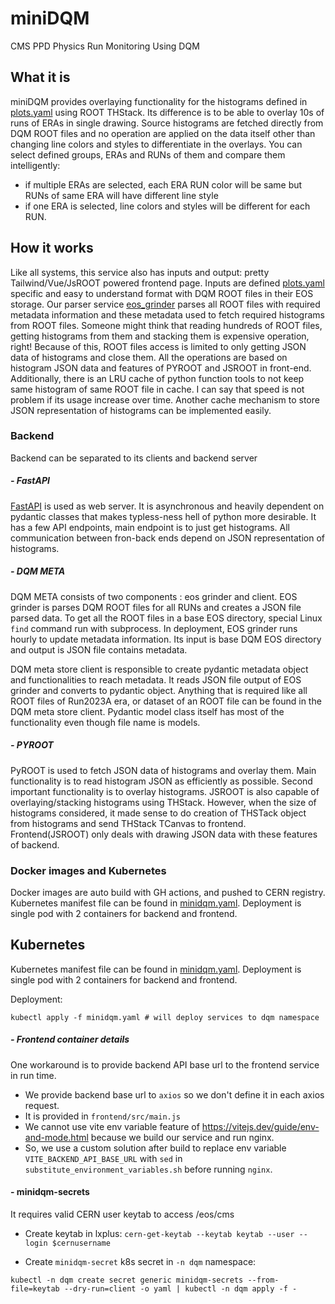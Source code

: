 # miniDQM

CMS PPD Physics Run Monitoring Using DQM

## What it is

miniDQM provides overlaying functionality for the histograms defined in [plots.yaml](backend/config/plots.yaml) using
ROOT THStack. Its difference is to be able to overlay 10s of runs of ERAs in single drawing. Source histograms are
fetched directly from DQM ROOT files and no operation are applied on the data itself other than changing line colors and
styles to differentiate in the overlays. You can select defined groups, ERAs and RUNs of them and compare them
intelligently:

- if multiple ERAs are selected, each ERA RUN color will be same but RUNs of same ERA will have different line style
- if one ERA is selected, line colors and styles will be different for each RUN.

## How it works

Like all systems, this service also has inputs and output: pretty Tailwind/Vue/JsROOT powered frontend page. Inputs are
defined [plots.yaml](backend/config/plots.yaml) specific and easy to understand format with DQM ROOT files in their EOS
storage. Our parser service [eos_grinder](backend/dqm_meta/eos_grinder.py) parses all ROOT files with required metadata
information and these metadata used to fetch required histograms from ROOT files. Someone might think that reading
hundreds of ROOT files, getting histograms from them and stacking them is expensive operation, right! Because of this,
ROOT files access is limited to only getting JSON data of histograms and close them. All the operations are based on
histogram JSON data and features of PYROOT and JSROOT in front-end. Additionally, there is an LRU cache of python
function tools to not keep same histogram of same ROOT file in cache. I can say that speed is not problem if its usage
increase over time. Another cache mechanism to store JSON representation of histograms can be implemented easily.

### Backend

Backend can be separated to its clients and backend server

##### - FastAPI

[FastAPI](https://fastapi.tiangolo.com/) is used as web server. It is asynchronous and heavily dependent on pydantic
classes that makes typless-ness hell of python more desirable. It has a few API endpoints, main endpoint is to just get
histograms. All communication between fron-back ends depend on JSON representation of histograms.

##### - DQM META

DQM META consists of two components : eos grinder and client. EOS grinder is parses DQM ROOT files for all RUNs and
creates a JSON file parsed data. To get all the ROOT files in a base EOS directory, special Linux `find` command run
with subprocess. In deployment, EOS grinder runs hourly to update metadata information. Its input is base DQM EOS
directory and output is JSON file contains metadata.

DQM meta store client is responsible to create pydantic metadata object and functionalities to reach metadata. It reads
JSON file output of EOS grinder and converts to pydantic object. Anything that is required like all ROOT files of
Run2023A era, or dataset of an ROOT file can be found in the DQM meta store client. Pydantic model class itself has most
of the functionality even though file name is models.

##### - PYROOT

PyROOT is used to fetch JSON data of histograms and overlay them. Main functionality is to read histogram JSON as
efficiently as possible. Second important functionality is to overlay histograms. JSROOT is also capable of
overlaying/stacking histograms using THStack. However, when the size of histograms considered, it made sense to do
creation of THSTack object from histograms and send THStack TCanvas to frontend. Frontend(JSROOT) only deals with
drawing JSON data with these features of backend.

### Docker images and Kubernetes

Docker images are auto build with GH actions, and pushed to CERN registry.
Kubernetes manifest file can be found
in [minidqm.yaml](https://github.com/dmwm/CMSKubernetes/tree/master/kubernetes/cmsweb/services/minidqm.yaml). Deployment
is single
pod with 2 containers for backend and frontend.

## Kubernetes

Kubernetes manifest file can be found
in [minidqm.yaml](https://github.com/dmwm/CMSKubernetes/tree/master/kubernetes/cmsweb/services/minidqm.yaml). Deployment
is single pod with 2 containers for backend and frontend.

Deployment:

```shell
kubectl apply -f minidqm.yaml # will deploy services to dqm namespace
```

##### - Frontend container details

One workaround is to provide backend API base url to the frontend service in run time.

- We provide backend base url to `axios` so we don't define it in each axios request.
- It is provided in `frontend/src/main.js`
- We cannot use vite env variable feature of https://vitejs.dev/guide/env-and-mode.html because we build our service and
  run nginx.
- So, we use a custom solution after build to replace env variable `VITE_BACKEND_API_BASE_URL` with `sed`
  in `substitute_environment_variables.sh` before running `nginx`.

#### - minidqm-secrets

It requires valid CERN user keytab to access /eos/cms

- Create keytab in lxplus: `cern-get-keytab --keytab keytab --user --login $cernusername`

- Create `minidqm-secret` k8s secret in `-n dqm` namespace:

```kubectl -n dqm create secret generic minidqm-secrets --from-file=keytab --dry-run=client -o yaml | kubectl -n dqm apply -f -```


